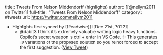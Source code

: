 title:: Tweets From Nelson Middendorff (highlights)
author:: [[@nellym2011 on Twitter]]
full-title:: "Tweets From Nelson Middendorff"
category:: #tweets
url:: https://twitter.com/nellym2011

- Highlights first synced by [[Readwise]] [[Dec 21st, 2022]]
	- @dabit3 I think it’s extremely valuable writing logic heavy functions. Copilot’s secret weapon is ctrl + enter in VS Code. ✨ This generates 10 variations of the proposed solution so you’re not forced to accept the first suggestion. ([View Tweet](https://twitter.com/nellym2011/status/1605199790564081667))